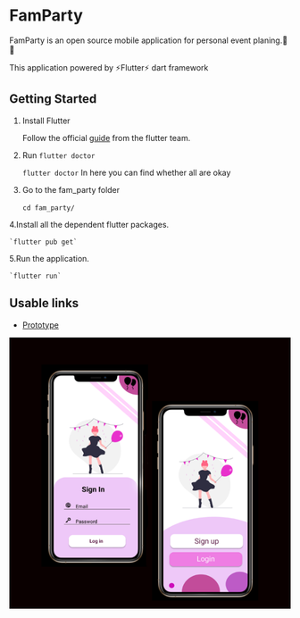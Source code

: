 # FamParty

FamParty is an open source mobile application for personal event planing.🎉🎊

This application powered by ⚡Flutter⚡ dart framework

## Getting Started

1. Install Flutter

    Follow the official [guide](https://flutter.dev/docs/get-started/install) from the flutter team.

2. Run `flutter doctor`

    `flutter doctor`
    In here you can find whether all are okay

3. Go to the fam_party folder

    `cd fam_party/`

4.Install all the dependent flutter packages.

    `flutter pub get`

5.Run the application.

    `flutter run`

## Usable links

- [Prototype](https://www.figma.com/file/9eTvBSxX8FchJ9P7xvklTv/Fam-Party?node-id=0%3A1)

![alt screens](images/cover.png)

